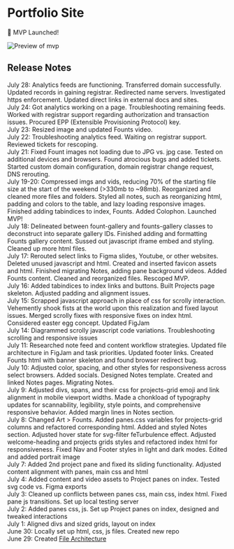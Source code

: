 # Portfolio Site
🎉 MVP Launched!

![Preview of mvp](https://github.com/ssaanndwich/ssaanndwich.github.io/blob/main/imgs/mvp_preview.gif)

## Release Notes
July 28: Analytics feeds are functioning. Transferred domain successfully. Updated records in gaining registrar. Redirected name servers. Investigated https enforcement. Updated direct links in external docs and sites.  
July 24: Got analytics working on a page. Troubleshooting remaining feeds. Worked with registrar support regarding authorization and transaction issues. Procured EPP (Extensible Provisioning Protocol) key.  
July 23: Resized image and updated Founts video.  
July 22: Troubleshooting analytics feed. Waiting on registrar support. Reviewed tickets for rescoping.   
July 21: Fixed Fount images not loading due to JPG vs. jpg case. Tested on additional devices and browsers. Found atrocious bugs and added tickets. Started custom domain configuration, domain registrar change request, DNS rerouting.  
July 19-20: Compressed imgs and vids, reducing 70% of the starting file size at the start of the weekend (>330mb to ~98mb). Reorganized and cleaned more files and folders. Styled all notes, such as reorganizing html, padding and colors to the table, and lazy loading responsive images. Finished adding tabindices to index, Founts. Added Colophon. Launched MVP!  
July 18: Delineated between fount-gallery and founts-gallery classes to deconstruct into separate gallery IDs. Finished adding and formatting Founts gallery content. Sussed out javascript iframe embed and styling. Cleaned up more html files.    
July 17: Rerouted select links to Figma slides, Youtube, or other websites. Deleted unused javascript and html. Created and inserted favicon assets and html. Finished migrating Notes, adding pane background videos. Added Founts content. Cleaned and reorganized files. Rescoped MVP.  
July 16: Added tabindices to index links and buttons. Built Projects page skeleton. Adjusted padding and alignment issues.  
July 15: Scrapped javascript approach in place of css for scrolly interaction. Vehemently shook fists at the world upon this realization and fixed layout issues. Merged scrolly fixes with responsive fixes on index html. Considered easter egg concept. Updated FigJam  
July 14: Diagrammed scrolly javascript code variations. Troubleshooting scrolling and responsive issues   
July 11: Researched note feed and content workflow strategies. Updated file architecture in FigJam and task priorities. Updated footer links. Created Founts html with banner skeleton and found browser redirect bug.  
July 10: Adjusted color, spacing, and other styles for responsiveness across select browsers. Added socials. Designed Notes template. Created and linked Notes pages. Migrating Notes.  
July 9: Adjusted divs, spans, and their css for projects-grid emoji and link alignment in mobile viewport widths. Made a chonkload of typography updates for scannability, legibility, style points, and comprehensive responsive behavior. Added margin lines in Notes section.  
July 8: Changed Art > Founts. Added panes.css variables for projects-grid columns and refactored corresponding html. Added and styled Notes section. Adjusted hover state for svg-filter feTurbulence effect. Adjusted welcome-heading and projects grids styles and refactored index html for responsiveness. Fixed Nav and Footer styles in light and dark modes. Edited and added portrait image  
July 7: Added 2nd project pane and fixed its sliding functionality. Adjusted content alignment with panes, main css and html  
July 4: Added content and video assets to Project panes on index. Tested svg code vs. Figma exports  
July 3: Cleaned up conflicts between panes css, main css, index html. Fixed pane js transitions. Set up local testing server  
July 2: Added panes css, js. Set up Project panes on index, designed and tweaked interactions  
July 1: Aligned divs and sized grids, layout on index  
June 30: Locally set up html, css, js files. Created new repo  
June 29: Created [File Architecture](https://www.figma.com/board/Qg4zvh8yEVaYZVqZGrvXEt/Portfolio-Site-Architecture?node-id=0-1&t=7txc5xY1TEpDFp2D-1)  
